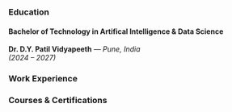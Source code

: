 
### Education

#### Bachelor of Technology in Artifical Intelligence & Data Science 
**Dr. D.Y. Patil Vidyapeeth** — *Pune, India*  
*(2024 –  2027)*        

### Work Experience



### Courses & Certifications




